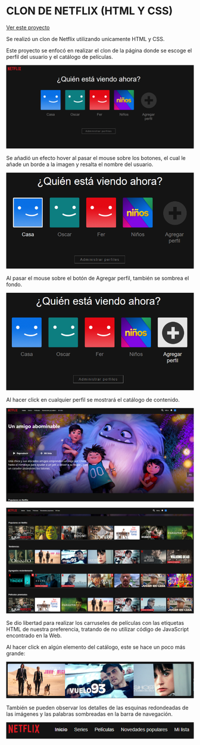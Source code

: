 # CLON DE NETFLIX (HTML Y CSS)

[Ver este proyecto](https://sato31.github.io/coding-clonNetflix/)

Se realizó un clon de Netflix utilizando unicamente HTML y CSS.

Este proyecto se enfocó en realizar el clon de la página donde se escoge el perfil del usuario y el catálogo de películas.

![1660591172837](image/README/1660591172837.png)

Se añadió un efecto hover al pasar el mouse sobre los botones, el cual le añade un borde a la imagen y resalta el nombre del usuario.

![1660591417237](image/README/1660591417237.png)

Al pasar el mouse sobre el botón de Agregar perfil, también se sombrea el fondo.

![1660591622737](image/README/1660591622737.png)

Al hacer click en cualquier perfil se mostrará el catálogo de contenido.

![1660591836137](image/README/1660591836137.png)

![1660592475708](image/README/1660592475708.png)

Se dio libertad para realizar los carruseles de películas con las etiquetas HTML de nuestra preferencia, tratando de no utilizar código de JavaScript encontrado en la Web.

Al hacer click en algún elemento del catálogo, este se hace un poco más grande:

![1660592708956](image/README/1660592708956.png)

También se pueden observar los detalles de las esquinas redondeadas de las imágenes y las palabras sombreadas en la barra de navegación.

![1660592813161](image/README/1660592813161.png)

